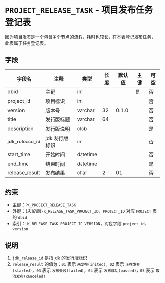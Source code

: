 # `PROJECT_RELEASE_TASK` - 项目发布任务登记表

因为项目发布是一个包含多个节点的流程，耗时也较长，在本表登记发布任务，
此表属于任务登记表。

## 字段

| 字段名         | 注释           | 类型     | 长度 | 默认值 | 主键 | 可空 |
| -------------- | -------------- | -------- | ---- | ------ | ---- | ---- |
| dbid           | 主键           | int      |      |        | 是   | 否   |
| project_id     | 项目标识       | int      |      |        |      | 否   |
| version        | 版本号         | varchar  | 32   | 0.1.0  |      | 否   |
| title          | 发行版标题     | varchar  | 64   |        |      | 否   |
| description    | 发行版说明     | clob     |      |        |      | 是   |
| jdk_release_id | jdk 发行版标识 | int      |      |        |      | 否   |
| start_time     | 开始时间       | datetime |      |        |      | 否   |
| end_time       | 结束时间       | datetime |      |        |      | 是   |
| release_result | 发布结果       | char     | 2    | 01     |      | 否   |

## 约束

* 主键：`PK_PROJECT_RELEASE_TASK`
* 外键：(*未设置*)`FK_RELEASE_TASK_PROJECT_ID`，`PROJECT_ID` 对应 `PROJECT` 表的 `dbid`
* 索引：`UK_RELEASE_TASK_PROJECT_ID_VERSION`，对应字段 `project_id`、`version`

## 说明

1. `jdk_release_id` 是指 jdk 的发行版标识
2. `release_result` 的值为：`01` 表示 `未发布(inited)`，`02` 表示 `正在发布(started)`，`03` 表示 `发布失败(failed)`，`04` 表示 `发布成功(passed)`，`05` 表示 `取消发布(canceled)`